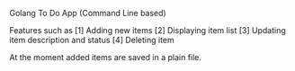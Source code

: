 Golang To Do App (Command Line based)

Features such as 
[1] Adding new items
[2] Displaying item list
[3] Updating item description and status
[4] Deleting item

At the moment added items are saved in a plain file.
